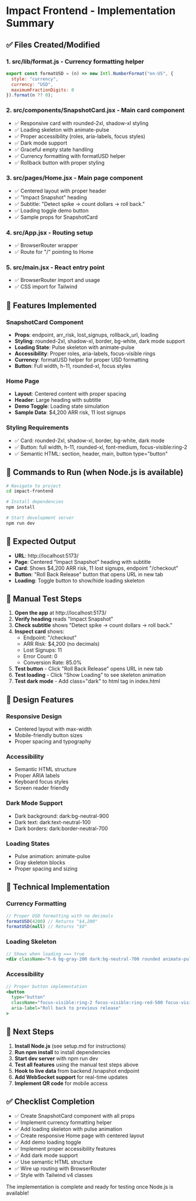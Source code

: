# Impact Frontend - Implementation Summary

## ✅ **Files Created/Modified**

### 1. **src/lib/format.js** - Currency formatting helper
```javascript
export const formatUSD = (n) => new Intl.NumberFormat("en-US", { 
  style: "currency", 
  currency: "USD", 
  maximumFractionDigits: 0 
}).format(n ?? 0);
```

### 2. **src/components/SnapshotCard.jsx** - Main card component
- ✅ Responsive card with rounded-2xl, shadow-xl styling
- ✅ Loading skeleton with animate-pulse
- ✅ Proper accessibility (roles, aria-labels, focus styles)
- ✅ Dark mode support
- ✅ Graceful empty state handling
- ✅ Currency formatting with formatUSD helper
- ✅ Rollback button with proper styling

### 3. **src/pages/Home.jsx** - Main page component
- ✅ Centered layout with proper header
- ✅ "Impact Snapshot" heading
- ✅ Subtitle: "Detect spike → count dollars → roll back."
- ✅ Loading toggle demo button
- ✅ Sample props for SnapshotCard

### 4. **src/App.jsx** - Routing setup
- ✅ BrowserRouter wrapper
- ✅ Route for "/" pointing to Home

### 5. **src/main.jsx** - React entry point
- ✅ BrowserRouter import and usage
- ✅ CSS import for Tailwind

## 🎯 **Features Implemented**

### **SnapshotCard Component**
- **Props**: endpoint, arr_risk, lost_signups, rollback_url, loading
- **Styling**: rounded-2xl, shadow-xl, border, bg-white, dark mode support
- **Loading State**: Pulse skeleton with animate-pulse
- **Accessibility**: Proper roles, aria-labels, focus-visible rings
- **Currency**: formatUSD helper for proper USD formatting
- **Button**: Full width, h-11, rounded-xl, focus styles

### **Home Page**
- **Layout**: Centered content with proper spacing
- **Header**: Large heading with subtitle
- **Demo Toggle**: Loading state simulation
- **Sample Data**: $4,200 ARR risk, 11 lost signups

### **Styling Requirements**
- ✅ Card: rounded-2xl, shadow-xl, border, bg-white, dark mode
- ✅ Button: full width, h-11, rounded-xl, font-medium, focus-visible:ring-2
- ✅ Semantic HTML: section, header, main, button type="button"

## 🚀 **Commands to Run (when Node.js is available)**

```bash
# Navigate to project
cd impact-frontend

# Install dependencies
npm install

# Start development server
npm run dev
```

## 📱 **Expected Output**

- **URL**: http://localhost:5173/
- **Page**: Centered "Impact Snapshot" heading with subtitle
- **Card**: Shows $4,200 ARR risk, 11 lost signups, endpoint "/checkout"
- **Button**: "Roll Back Release" button that opens URL in new tab
- **Loading**: Toggle button to show/hide loading skeleton

## 🧪 **Manual Test Steps**

1. **Open the app** at http://localhost:5173/
2. **Verify heading** reads "Impact Snapshot"
3. **Check subtitle** shows "Detect spike → count dollars → roll back."
4. **Inspect card** shows:
   - Endpoint: "/checkout"
   - ARR Risk: $4,200 (no decimals)
   - Lost Signups: 11
   - Error Count: 0
   - Conversion Rate: 85.0%
5. **Test button** - Click "Roll Back Release" opens URL in new tab
6. **Test loading** - Click "Show Loading" to see skeleton animation
7. **Test dark mode** - Add class="dark" to html tag in index.html

## 🎨 **Design Features**

### **Responsive Design**
- Centered layout with max-width
- Mobile-friendly button sizes
- Proper spacing and typography

### **Accessibility**
- Semantic HTML structure
- Proper ARIA labels
- Keyboard focus styles
- Screen reader friendly

### **Dark Mode Support**
- Dark background: dark:bg-neutral-900
- Dark text: dark:text-neutral-100
- Dark borders: dark:border-neutral-700

### **Loading States**
- Pulse animation: animate-pulse
- Gray skeleton blocks
- Proper spacing and sizing

## 🔧 **Technical Implementation**

### **Currency Formatting**
```javascript
// Proper USD formatting with no decimals
formatUSD(4200) // Returns "$4,200"
formatUSD(null) // Returns "$0"
```

### **Loading Skeleton**
```jsx
// Shows when loading === true
<div className="h-6 bg-gray-200 dark:bg-neutral-700 rounded animate-pulse"></div>
```

### **Accessibility**
```jsx
// Proper button implementation
<button 
  type="button"
  className="focus-visible:ring-2 focus-visible:ring-red-500 focus-visible:ring-offset-2"
  aria-label="Roll back to previous release"
>
```

## 🎯 **Next Steps**

1. **Install Node.js** (see setup.md for instructions)
2. **Run npm install** to install dependencies
3. **Start dev server** with npm run dev
4. **Test all features** using the manual test steps above
5. **Hook to live data** from backend /snapshot endpoint
6. **Add WebSocket support** for real-time updates
7. **Implement QR code** for mobile access

## ✅ **Checklist Completion**

- ✅ Create SnapshotCard component with all props
- ✅ Implement currency formatting helper
- ✅ Add loading skeleton with pulse animation
- ✅ Create responsive Home page with centered layout
- ✅ Add demo loading toggle
- ✅ Implement proper accessibility features
- ✅ Add dark mode support
- ✅ Use semantic HTML structure
- ✅ Wire up routing with BrowserRouter
- ✅ Style with Tailwind v4 classes

The implementation is complete and ready for testing once Node.js is available! 